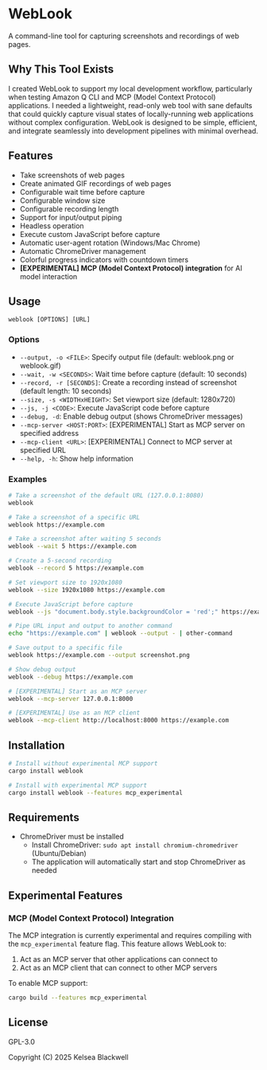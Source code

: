# WebLook

A command-line tool for capturing screenshots and recordings of web pages.

## Why This Tool Exists

I created WebLook to support my local development workflow, particularly when testing Amazon Q CLI and MCP (Model Context Protocol) applications. I needed a lightweight, read-only web tool with sane defaults that could quickly capture visual states of locally-running web applications without complex configuration. WebLook is designed to be simple, efficient, and integrate seamlessly into development pipelines with minimal overhead.

## Features

- Take screenshots of web pages
- Create animated GIF recordings of web pages
- Configurable wait time before capture
- Configurable window size
- Configurable recording length
- Support for input/output piping
- Headless operation
- Execute custom JavaScript before capture
- Automatic user-agent rotation (Windows/Mac Chrome)
- Automatic ChromeDriver management
- Colorful progress indicators with countdown timers
- **[EXPERIMENTAL] MCP (Model Context Protocol) integration** for AI model interaction

## Usage

```
weblook [OPTIONS] [URL]
```

### Options

- `--output, -o <FILE>`: Specify output file (default: weblook.png or weblook.gif)
- `--wait, -w <SECONDS>`: Wait time before capture (default: 10 seconds)
- `--record, -r [SECONDS]`: Create a recording instead of screenshot (default length: 10 seconds)
- `--size, -s <WIDTHxHEIGHT>`: Set viewport size (default: 1280x720)
- `--js, -j <CODE>`: Execute JavaScript code before capture
- `--debug, -d`: Enable debug output (shows ChromeDriver messages)
- `--mcp-server <HOST:PORT>`: [EXPERIMENTAL] Start as MCP server on specified address
- `--mcp-client <URL>`: [EXPERIMENTAL] Connect to MCP server at specified URL
- `--help, -h`: Show help information

### Examples

```bash
# Take a screenshot of the default URL (127.0.0.1:8080)
weblook

# Take a screenshot of a specific URL
weblook https://example.com

# Take a screenshot after waiting 5 seconds
weblook --wait 5 https://example.com

# Create a 5-second recording
weblook --record 5 https://example.com

# Set viewport size to 1920x1080
weblook --size 1920x1080 https://example.com

# Execute JavaScript before capture
weblook --js "document.body.style.backgroundColor = 'red';" https://example.com

# Pipe URL input and output to another command
echo "https://example.com" | weblook --output - | other-command

# Save output to a specific file
weblook https://example.com --output screenshot.png

# Show debug output
weblook --debug https://example.com

# [EXPERIMENTAL] Start as an MCP server
weblook --mcp-server 127.0.0.1:8000

# [EXPERIMENTAL] Use as an MCP client
weblook --mcp-client http://localhost:8000 https://example.com
```

## Installation

```bash
# Install without experimental MCP support
cargo install weblook

# Install with experimental MCP support
cargo install weblook --features mcp_experimental
```

## Requirements

- ChromeDriver must be installed
  - Install ChromeDriver: `sudo apt install chromium-chromedriver` (Ubuntu/Debian)
  - The application will automatically start and stop ChromeDriver as needed

## Experimental Features

### MCP (Model Context Protocol) Integration

The MCP integration is currently experimental and requires compiling with the `mcp_experimental` feature flag. This feature allows WebLook to:

1. Act as an MCP server that other applications can connect to
2. Act as an MCP client that can connect to other MCP servers

To enable MCP support:

```bash
cargo build --features mcp_experimental
```

## License

GPL-3.0

Copyright (C) 2025 Kelsea Blackwell
